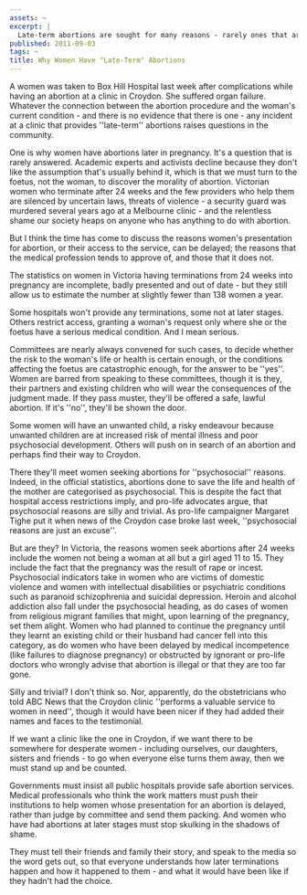 ```yaml
---
assets: ~
excerpt: |
  Late-term abortions are sought for many reasons - rarely ones that are trivial, despite what the pro-life lobby says.
published: 2011-09-03
tags: ~
title: Why Women Have "Late-Term" Abortions
---
```

A women was taken to Box Hill Hospital last week after complications while having an abortion at a clinic in Croydon. She suffered organ failure. Whatever the connection between the abortion procedure and the woman's current condition - and there is no evidence that there is one - any incident at a clinic that provides ''late-term'' abortions raises questions in the community.

One is why women have abortions later in pregnancy. It's a question that is rarely answered. Academic experts and activists decline because they don't like the assumption that's usually behind it, which is that we must turn to the foetus, not the woman, to discover the morality of abortion. Victorian women who terminate after 24 weeks and the few providers who help them are silenced by uncertain laws, threats of violence - a security guard was murdered several years ago at a Melbourne clinic - and the relentless shame our society heaps on anyone who has 
anything to do with abortion.

But I think the time has come to discuss the reasons women's presentation for abortion, or their access to the service, can be delayed; the reasons that the medical profession tends to approve of, and those that it does not.

The statistics on women in Victoria having terminations from 24 weeks into pregnancy are incomplete, badly presented and out of date - but they still allow us to estimate the number at slightly fewer than 138 women a year.

Some hospitals won't provide any terminations, some not at later stages. Others restrict access, granting a woman's request only where she or the foetus have a serious medical condition. And I mean serious.

Committees are nearly always convened for such cases, to decide whether the risk to the woman's life or health is certain enough, or the conditions affecting the foetus are catastrophic enough, for the answer to be ''yes''. Women are barred from speaking to these committees, though it is they, their partners and existing children who will wear the consequences of the judgment made. If they pass muster, they'll be offered a safe, lawful abortion. If it's ''no'', they'll be shown the door.

Some women will have an unwanted child, a risky endeavour because unwanted children are at increased risk of mental illness and poor psychosocial development. Others will push on in search of an abortion and perhaps find their way to Croydon.

There they'll meet women seeking abortions for ''psychosocial'' reasons. Indeed, in the official statistics, abortions done to save the life and health of the mother are categorised as psychosocial. This is despite the fact that hospital access restrictions imply, and pro-life advocates argue, that psychosocial reasons are silly and trivial. As pro-life campaigner Margaret Tighe put it when news of the Croydon case broke last week, ''psychosocial reasons are just an excuse''.

But are they? In Victoria, the reasons women seek abortions after 24 weeks include the women not being a woman at all but a girl aged 11 to 15. They include the fact that the pregnancy was the result of rape or incest. Psychosocial indicators take in women who are victims of domestic violence and women with intellectual disabilities or psychiatric conditions such as paranoid schizophrenia and suicidal depression. Heroin and alcohol addiction also fall under the psychosocial heading, as do cases of women from religious migrant families that might, upon learning of the pregnancy, set them alight. Women who had planned to continue the pregnancy until they learnt an existing child or their husband had cancer fell into this category, as do women who have been delayed by medical incompetence (like failures to diagnose pregnancy) or obstructed by ignorant or pro-life doctors who wrongly advise that abortion is illegal or that they are too far gone.

Silly and trivial? I don't think so. Nor, apparently, do the obstetricians who told ABC News that the Croydon clinic ''performs a valuable service to women in need'', though it would have been nicer if they had added their names and faces to the testimonial.

If we want a clinic like the one in Croydon, if we want there to be somewhere for desperate women - including ourselves, our daughters, sisters and friends - to go when everyone else turns them away, then we must stand up and be counted.

Governments must insist all public hospitals provide safe abortion services. Medical professionals who think the work matters must push their institutions to help women whose presentation for an abortion is delayed, rather than judge by committee and send them packing.
And women who have had abortions at later stages must stop skulking in the shadows of shame. 

They must tell their friends and family their story, and speak to the media so the word gets out, so that everyone understands how later terminations happen and how it happened to them - and what it would have been like if they hadn't had the choice.
